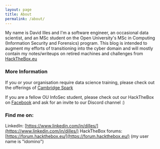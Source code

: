 ```yaml
---
layout: page
title: About
permalink: /about/
---
```


My name is David Illes and I'm a software engineer, an occasional data scientist, and an MSc student on the Open University's MSc in Computing (Information Security and Forensics) program. This blog is intended to augment my efforts of transitioning into the cyber domain and will mostly contain my notes/writeups on retired machines and challenges from [HackTheBox.eu](https://www.hackthebox.eu/)

### More Information

If you or your organisation require data science training, please check out the offerings of [Cambridge Spark](https://cambridgespark.com/)

If you are a fellow OU InfoSec student, please check out our HackTheBox on [Facebook](https://www.facebook.com/groups/417883552076707/) and ask for an invite to our Discord channel :)

### Find me on:

LinkedIn: [https://www.linkedin.com/in/dilles/](https://www.linkedin.com/in/dilles/)
HackTheBox forums: [https://forum.hackthebox.eu/](https://forum.hackthebox.eu/) (my user name is "idomino")
